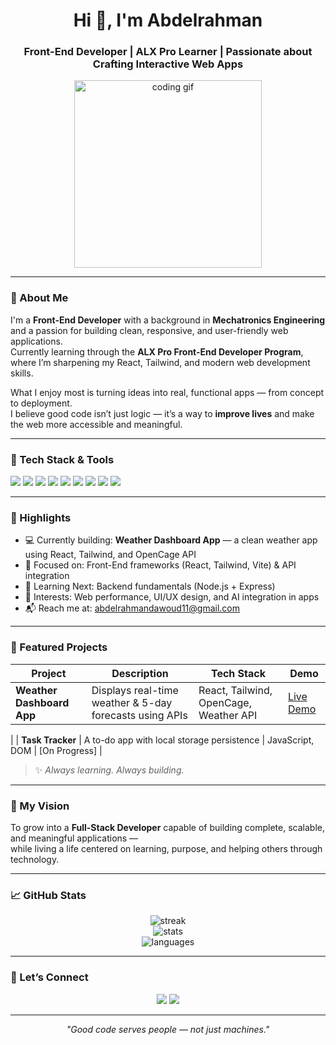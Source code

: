 <!-- GitHub Profile README for Abdelrahman Dawoud -->

<h1 align="center">Hi 👋, I'm Abdelrahman</h1>
<h3 align="center">Front-End Developer | ALX Pro Learner | Passionate about Crafting Interactive Web Apps</h3>

<p align="center">
  <img src="https://media.giphy.com/media/qgQUggAC3Pfv687qPC/giphy.gif" width="300" alt="coding gif">
</p>

---

### 🚀 About Me

I'm a **Front-End Developer** with a background in **Mechatronics Engineering** and a passion for building clean, responsive, and user-friendly web applications.  
Currently learning through the **ALX Pro Front-End Developer Program**, where I’m sharpening my React, Tailwind, and modern web development skills.  

What I enjoy most is turning ideas into real, functional apps — from concept to deployment.  
I believe good code isn’t just logic — it’s a way to **improve lives** and make the web more accessible and meaningful.

---

### 🧰 Tech Stack & Tools

<p align="left">
  <img src="https://img.shields.io/badge/HTML5-E34F26?style=for-the-badge&logo=html5&logoColor=white"/>
  <img src="https://img.shields.io/badge/CSS3-1572B6?style=for-the-badge&logo=css3&logoColor=white"/>
  <img src="https://img.shields.io/badge/JavaScript-F7DF1E?style=for-the-badge&logo=javascript&logoColor=black"/>
  <img src="https://img.shields.io/badge/React-20232A?style=for-the-badge&logo=react&logoColor=61DAFB"/>
  <img src="https://img.shields.io/badge/TailwindCSS-38B2AC?style=for-the-badge&logo=tailwind-css&logoColor=white"/>
  <img src="https://img.shields.io/badge/Vite-646CFF?style=for-the-badge&logo=vite&logoColor=white"/>
  <img src="https://img.shields.io/badge/Git-F05032?style=for-the-badge&logo=git&logoColor=white"/>
  <img src="https://img.shields.io/badge/GitHub-181717?style=for-the-badge&logo=github&logoColor=white"/>
  <img src="https://img.shields.io/badge/VSCode-007ACC?style=for-the-badge&logo=visual-studio-code&logoColor=white"/>
</p>

---

### 🌟 Highlights

- 💻 Currently building: **Weather Dashboard App** — a clean weather app using React, Tailwind, and OpenCage API  
- 🎯 Focused on: Front-End frameworks (React, Tailwind, Vite) & API integration  
- 🌱 Learning Next: Backend fundamentals (Node.js + Express)  
- 🧠 Interests: Web performance, UI/UX design, and AI integration in apps  
- 📬 Reach me at: [abdelrahmandawoud11@gmail.com](mailto:abdelrahmandawoud11@gmail.com)

---

### 📌 Featured Projects

| Project | Description | Tech Stack | Demo |
|----------|--------------|-------------|------|
| **Weather Dashboard App** | Displays real-time weather & 5-day forecasts using APIs | React, Tailwind, OpenCage, Weather API | <a href="https://capstone-weather-app.netlify.app/" target="_blank" rel="noopener noreferrer">Live Demo</a>|
 |
| **Task Tracker** | A to-do app with local storage persistence | JavaScript, DOM | [On Progress] |

> ✨ *Always learning. Always building.*

---

### 🧭 My Vision

To grow into a **Full-Stack Developer** capable of building complete, scalable, and meaningful applications —  
while living a life centered on learning, purpose, and helping others through technology.

---

### 📈 GitHub Stats

<p align="center">
  <img src="https://github-readme-streak-stats.herokuapp.com/?user=abdelrahman116&theme=react" alt="streak"/>
  <br/>
  <img src="https://github-readme-stats.vercel.app/api?username=abdelrahman116&show_icons=true&theme=react" alt="stats"/>
  <br/>
  <img src="https://github-readme-stats.vercel.app/api/top-langs/?username=abdelrahman116&layout=compact&theme=react" alt="languages"/>
</p>

---

### 📣 Let’s Connect

<p align="center">
  <a href="mailto:abdelrahmandawoud11@gmail.com"><img src="https://img.shields.io/badge/-Email-%23333?style=for-the-badge&logo=gmail&logoColor=white"/></a>
  <a href="https://www.linkedin.com/in/abdulrahman-dawoud-978574255/"><img src="https://img.shields.io/badge/-LinkedIn-blue?style=for-the-badge&logo=linkedin&logoColor=white"/></a>
</p>

---

<p align="center"><em>"Good code serves people — not just machines."</em></p>
